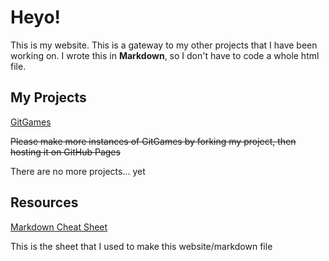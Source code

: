 # Heyo!
This is my website. This is a gateway to my other projects that I have been working on.
I wrote this in **Markdown**, so I don't have to code a whole html file.
## My Projects
[GitGames](https://gitguardian11.github.io/GitGames)

~~Please make more instances of GitGames by forking my project, then hosting it on GitHub Pages~~

There are no more projects... yet
## Resources
[Markdown Cheat Sheet](https://www.markdownguide.org/cheat-sheet/)

This is the sheet that I used to make this website/markdown file
